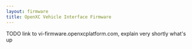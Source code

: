 ```yaml
---
layout: firmware
title: OpenXC Vehicle Interface Firmware
---
```


TODO link to vi-firmware.openxcplatform.com, explain very shortly what's up
